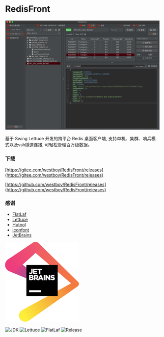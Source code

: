 
RedisFront
==========================================================

![Screenshot](screenshot/redisfront.png)

基于 Swing Lettuce 开发的跨平台 Redis 桌面客户端, 支持单机、集群、哨兵模式以及ssh隧道连接, 可轻松管理百万级数据。

### 下载

[https://gitee.com/westboy/RedisFront/releases](https://gitee.com/westboy/RedisFront/releases)

[https://github.com/westboy/RedisFront/releases](https://github.com/westboy/RedisFront/releases)

### 感谢

* [FlatLaf](https://www.formdev.com/flatlaf/?from=RedisFront)
* [Lettuce](https://lettuce.io/?from=RedisFront)
* [Hutool](http://hutool.cn/?from=RedisFront)
* [iconfont](https://www.iconfont.cn/?from=RedisFront)
* [JetBrains](https://www.jetbrains.com/?from=RedisFront)

![JenBrains logo](/assets/jetbrains.svg)

![JDK](https://img.shields.io/badge/JDK-17-blue.svg)
![Lettuce](https://img.shields.io/badge/Lettuce-6.x-green.svg)
![FlatLaf](https://img.shields.io/badge/FlatLaf-2.x-yellow.svg)
![Release](https://img.shields.io/badge/Release-1.0.0.B-red.svg)